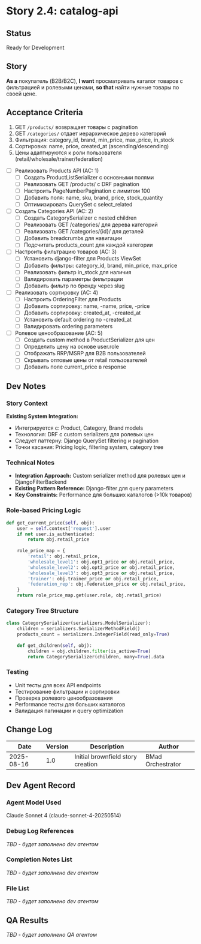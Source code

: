 # Story 2.4: catalog-api

## Status
Ready for Development

## Story
**As a** покупатель (B2B/B2C),
**I want** просматривать каталог товаров с фильтрацией и ролевыми ценами,
**so that** найти нужные товары по своей цене.

## Acceptance Criteria

1. GET `/products/` возвращает товары с pagination
2. GET `/categories/` отдает иерархическое дерево категорий
3. Фильтрация: category_id, brand, min_price, max_price, in_stock
4. Сортировка: name, price, created_at (ascending/descending)
5. Цены адаптируются к роли пользователя (retail/wholesale/trainer/federation)

- [ ] Реализовать Products API (AC: 1)
  - [ ] Создать ProductListSerializer с основными полями
  - [ ] Реализовать GET /products/ с DRF pagination
  - [ ] Настроить PageNumberPagination с лимитом 100
  - [ ] Добавить поля: name, sku, brand, price, stock_quantity
  - [ ] Оптимизировать QuerySet с select_related

- [ ] Создать Categories API (AC: 2)
  - [ ] Создать CategorySerializer с nested children
  - [ ] Реализовать GET /categories/ для дерева категорий
  - [ ] Реализовать GET /categories/{id}/ для деталей
  - [ ] Добавить breadcrumbs для навигации
  - [ ] Подсчитать products_count для каждой категории

- [ ] Настроить фильтрацию товаров (AC: 3)
  - [ ] Установить django-filter для Products ViewSet
  - [ ] Добавить фильтры: category_id, brand, min_price, max_price
  - [ ] Реализовать фильтр in_stock для наличия
  - [ ] Валидировать параметры фильтрации
  - [ ] Добавить фильтр по бренду через slug

- [ ] Реализовать сортировку (AC: 4)
  - [ ] Настроить OrderingFilter для Products
  - [ ] Добавить сортировку: name, -name, price, -price
  - [ ] Добавить сортировку: created_at, -created_at
  - [ ] Установить default ordering по -created_at
  - [ ] Валидировать ordering parameters

- [ ] Ролевое ценообразование (AC: 5)
  - [ ] Создать custom method в ProductSerializer для цен
  - [ ] Определить цену на основе user.role
  - [ ] Отображать RRP/MSRP для B2B пользователей
  - [ ] Скрывать оптовые цены от retail пользователей
  - [ ] Добавить поле current_price в response

## Dev Notes

### Story Context
**Existing System Integration:**
- Интегрируется с: Product, Category, Brand models
- Технология: DRF с custom serializers для ролевых цен
- Следует паттерну: Django QuerySet filtering и pagination
- Точки касания: Pricing logic, filtering system, category tree

### Technical Notes
- **Integration Approach:** Custom serializer method для ролевых цен и DjangoFilterBackend
- **Existing Pattern Reference:** Django-filter для query parameters
- **Key Constraints:** Performance для больших каталогов (>10k товаров)

### Role-based Pricing Logic
```python
def get_current_price(self, obj):
    user = self.context['request'].user
    if not user.is_authenticated:
        return obj.retail_price
    
    role_price_map = {
        'retail': obj.retail_price,
        'wholesale_level1': obj.opt1_price or obj.retail_price,
        'wholesale_level2': obj.opt2_price or obj.retail_price,
        'wholesale_level3': obj.opt3_price or obj.retail_price,
        'trainer': obj.trainer_price or obj.retail_price,
        'federation_rep': obj.federation_price or obj.retail_price,
    }
    return role_price_map.get(user.role, obj.retail_price)
```

### Category Tree Structure
```python
class CategorySerializer(serializers.ModelSerializer):
    children = serializers.SerializerMethodField()
    products_count = serializers.IntegerField(read_only=True)
    
    def get_children(self, obj):
        children = obj.children.filter(is_active=True)
        return CategorySerializer(children, many=True).data
```

### Testing
- Unit тесты для всех API endpoints
- Тестирование фильтрации и сортировки
- Проверка ролевого ценообразования
- Performance тесты для больших каталогов
- Валидация пагинации и query optimization

## Change Log

| Date | Version | Description | Author |
|------|---------|-------------|---------|
| 2025-08-16 | 1.0 | Initial brownfield story creation | BMad Orchestrator |

## Dev Agent Record

### Agent Model Used
Claude Sonnet 4 (claude-sonnet-4-20250514)

### Debug Log References  
_TBD - будет заполнено dev агентом_

### Completion Notes List
_TBD - будет заполнено dev агентом_

### File List
_TBD - будет заполнено dev агентом_

## QA Results
_TBD - будет заполнено QA агентом_